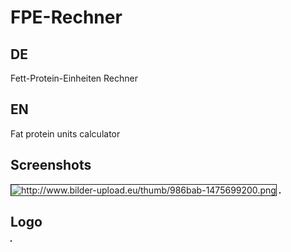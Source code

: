 # FPE-Rechner
## DE
Fett-Protein-Einheiten Rechner

## EN
Fat protein units calculator

## Screenshots
<img src="" border="1" alt="http://www.bilder-upload.eu/thumb/986bab-1475699200.png" />
<img src="" border="1" alt="" />


## Logo
<img src="http://www.bilder-upload.eu/thumb/5ca473-1474374895.png" border="1" alt="" />
